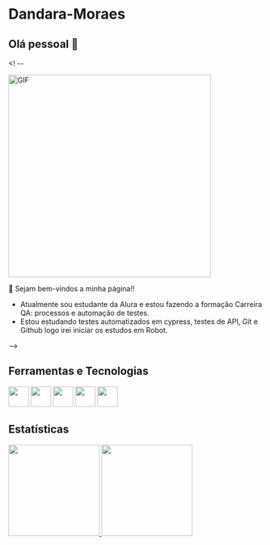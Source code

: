 # Dandara-Moraes

## Olá pessoal 👋

<! --

<img allng="right" alt="GIF" src= "https://github.com/user-attachments/assets/4b310113-27de-447d-9ed6-9d5db4b797d4" width="400px" />


🌱  Sejam bem-vindos a minha página!!

- Atualmente sou estudante da Alura e estou fazendo a formação Carreira QA: processos e automação de testes.
- Estou estudando testes automatizados em cypress, testes de API, Git e Github logo irei iniciar os estudos em Robot.
  
-->

## Ferramentas e Tecnologias

<img src="https://cdn.jsdelivr.net/gh/devicons/devicon@latest/icons/cypressio/cypressio-plain-wordmark.svg" width="40" height="40" />
<img src="https://cdn.jsdelivr.net/gh/devicons/devicon@latest/icons/git/git-original-wordmark.svg" width="40" height="40" />
<img src="https://cdn.jsdelivr.net/gh/devicons/devicon@latest/icons/github/github-original.svg" width="40" height="40" />
<img src="https://cdn.jsdelivr.net/gh/devicons/devicon@latest/icons/postman/postman-original-wordmark.svg" width="40" height="40" /> 
<img src="https://cdn.jsdelivr.net/gh/devicons/devicon@latest/icons/vscode/vscode-original.svg" width="40" height="40" />


## Estatísticas

<div>
<a href="https://github.com/dandarabah">
<img loading="lazy" height="180em" src="https://github-readme-stats.vercel.app/api/top-langs/?username=dandarabah&layout=compact&langs_count=7&theme=dracula"/>
<img loading="lazy" height="180em" src="https://github-readme-stats.vercel.app/api?username=dandarabah&show_icons=true&theme=dracula&include_all_commits=true&count_private=true"/>
</div>
